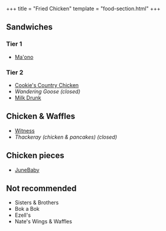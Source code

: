 +++
title = "Fried Chicken"
template = "food-section.html"
+++

## Sandwiches
### Tier 1
- [Ma'ono](https://www.maonoseattle.com/)

### Tier 2
- [Cookie's Country Chicken](https://www.cookiescountrychicken.com/)
- _Wandering Goose (closed)_
- [Milk Drunk](https://www.themilkdrunk.com/)

## Chicken & Waffles
- [Witness](http://witnessbar.com/)
- _Thackeray (chicken & pancakes) (closed)_

## Chicken pieces
- [JuneBaby](https://www.junebabyseattle.com/)

## Not recommended
- Sisters & Brothers
- Bok a Bok
- Ezell's
- Nate's Wings & Waffles

